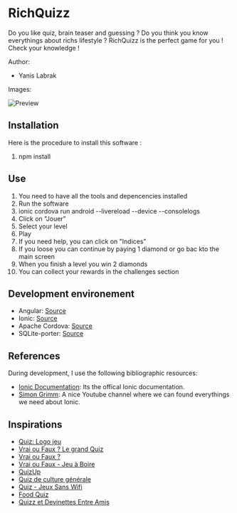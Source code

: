 # RichQuizz

Do you like quiz, brain teaser and guessing ? Do you think you know everythings about richs lifestyle ? RichQuizz is the perfect game for you ! Check your knowledge !


Author:
* Yanis Labrak

Images:

![Preview](release/previews/preview.png)

## Installation
Here is the procedure to install this software :
1. npm install

## Use
1. You need to have all the tools and depencencies installed
2. Run the software
  1. ionic cordova run android --livereload --device --consolelogs
3. Click on "Jouer"
4. Select your level
5. Play
6. If you need help, you can click on "Indices"
7. If you loose you can continue by paying 1 diamond or go bac kto the main screen
8. When you finish a level you win 2 diamonds
9. You can collect your rewards in the challenges section

## Development environement
* Angular: [Source](https://angular.io/)
* Ionic: [Source](https://ionicframework.com/)
* Apache Cordova: [Source](https://cordova.apache.org/)
* SQLite-porter: [Source](https://ionicframework.com/docs/native/sqlite-porter)

## References
During development, I use the following bibliographic resources:
* [Ionic Documentation](https://ionicframework.com/docs): Its the offical Ionic documentation.
* [Simon Grimm](https://www.youtube.com/user/saimon1924/videos): A nice Youtube channel where we can found everythings we need about Ionic.

## Inspirations
* [Quiz: Logo jeu](https://play.google.com/store/apps/details?id=lemmingsatwork.quiz&hl=fr)
* [Vrai ou Faux ? Le grand Quiz](https://play.google.com/store/apps/details?id=com.antheu.vraioufaux&hl=fr)
* [Vrai ou Faux ?](https://play.google.com/store/apps/details?id=com.decide_toi&hl=fr)
* [Vrai ou Faux - Jeu à Boire](https://play.google.com/store/apps/details?id=com.TheUnknownApps.Vrai.ou.Faux&hl=fr)
* [QuizUp](https://play.google.com/store/apps/details?id=com.quizup.core&hl=fr)
* [Quiz de culture générale](https://play.google.com/store/apps/details?id=com.timleg.quiz&hl=fr)
* [Quiz - Jeux Sans Wifi](https://play.google.com/store/apps/details?id=com.theangrykraken.trivial&hl=fr)
* [Food Quiz](https://play.google.com/store/apps/details?id=foodquiz.guessthefood&hl=fr)
* [Quizz et Devinettes Entre Amis](https://play.google.com/store/apps/details?id=fr.amis.QuizzetDevinettes&hl=fr)
